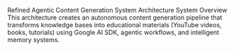 Refined Agentic Content Generation System Architecture
System Overview
This architecture creates an autonomous content generation pipeline that transforms knowledge bases into educational materials (YouTube videos, books, tutorials) using Google AI SDK, agentic workflows, and intelligent memory systems.
